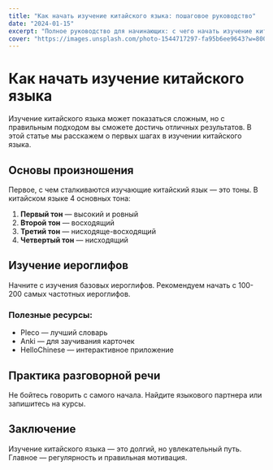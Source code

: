 ```yaml
---
title: "Как начать изучение китайского языка: пошаговое руководство"
date: "2024-01-15"
excerpt: "Полное руководство для начинающих: с чего начать изучение китайского языка, какие материалы использовать и как не потерять мотивацию."
cover: "https://images.unsplash.com/photo-1544717297-fa95b6ee9643?w=800&h=400&fit=crop"
---
```


# Как начать изучение китайского языка

Изучение китайского языка может показаться сложным, но с правильным подходом вы сможете достичь отличных результатов. В этой статье мы расскажем о первых шагах в изучении китайского языка.

## Основы произношения

Первое, с чем сталкиваются изучающие китайский язык — это тоны. В китайском языке 4 основных тона:

1. **Первый тон** — высокий и ровный
2. **Второй тон** — восходящий
3. **Третий тон** — нисходяще-восходящий
4. **Четвертый тон** — нисходящий

## Изучение иероглифов

Начните с изучения базовых иероглифов. Рекомендуем начать с 100-200 самых частотных иероглифов.

### Полезные ресурсы:
- Pleco — лучший словарь
- Anki — для заучивания карточек
- HelloChinese — интерактивное приложение

## Практика разговорной речи

Не бойтесь говорить с самого начала. Найдите языкового партнера или запишитесь на курсы.

## Заключение

Изучение китайского языка — это долгий, но увлекательный путь. Главное — регулярность и правильная мотивация.
